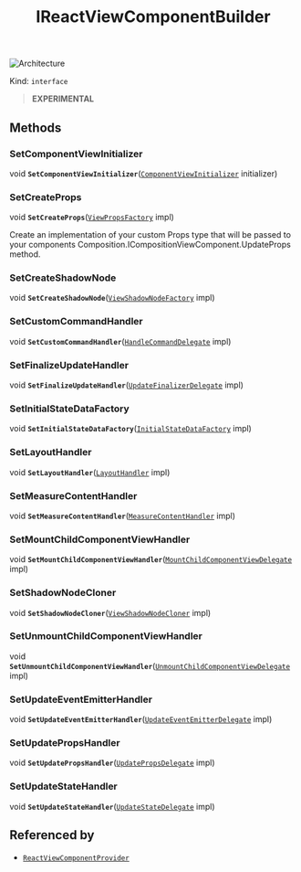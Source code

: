 ﻿---
id: IReactViewComponentBuilder
title: IReactViewComponentBuilder
---

![Architecture](https://img.shields.io/badge/architecture-new_only-blue)

Kind: `interface`

> **EXPERIMENTAL**

## Methods
### SetComponentViewInitializer
void **`SetComponentViewInitializer`**([`ComponentViewInitializer`](ComponentViewInitializer) initializer)

### SetCreateProps
void **`SetCreateProps`**([`ViewPropsFactory`](ViewPropsFactory) impl)

Create an implementation of your custom Props type that will be passed to your components Composition.ICompositionViewComponent.UpdateProps method.

### SetCreateShadowNode
void **`SetCreateShadowNode`**([`ViewShadowNodeFactory`](ViewShadowNodeFactory) impl)

### SetCustomCommandHandler
void **`SetCustomCommandHandler`**([`HandleCommandDelegate`](HandleCommandDelegate) impl)

### SetFinalizeUpdateHandler
void **`SetFinalizeUpdateHandler`**([`UpdateFinalizerDelegate`](UpdateFinalizerDelegate) impl)

### SetInitialStateDataFactory
void **`SetInitialStateDataFactory`**([`InitialStateDataFactory`](InitialStateDataFactory) impl)

### SetLayoutHandler
void **`SetLayoutHandler`**([`LayoutHandler`](LayoutHandler) impl)

### SetMeasureContentHandler
void **`SetMeasureContentHandler`**([`MeasureContentHandler`](MeasureContentHandler) impl)

### SetMountChildComponentViewHandler
void **`SetMountChildComponentViewHandler`**([`MountChildComponentViewDelegate`](MountChildComponentViewDelegate) impl)

### SetShadowNodeCloner
void **`SetShadowNodeCloner`**([`ViewShadowNodeCloner`](ViewShadowNodeCloner) impl)

### SetUnmountChildComponentViewHandler
void **`SetUnmountChildComponentViewHandler`**([`UnmountChildComponentViewDelegate`](UnmountChildComponentViewDelegate) impl)

### SetUpdateEventEmitterHandler
void **`SetUpdateEventEmitterHandler`**([`UpdateEventEmitterDelegate`](UpdateEventEmitterDelegate) impl)

### SetUpdatePropsHandler
void **`SetUpdatePropsHandler`**([`UpdatePropsDelegate`](UpdatePropsDelegate) impl)

### SetUpdateStateHandler
void **`SetUpdateStateHandler`**([`UpdateStateDelegate`](UpdateStateDelegate) impl)

## Referenced by
- [`ReactViewComponentProvider`](ReactViewComponentProvider)

